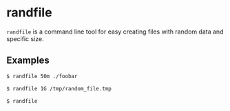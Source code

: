 # randfile

`randfile` is a command line tool for easy creating files with random data and specific size.

## Examples

```bash
$ randfile 50m ./foobar
```

```bash
$ randfile 1G /tmp/random_file.tmp
```

```bash
$ randfile
```